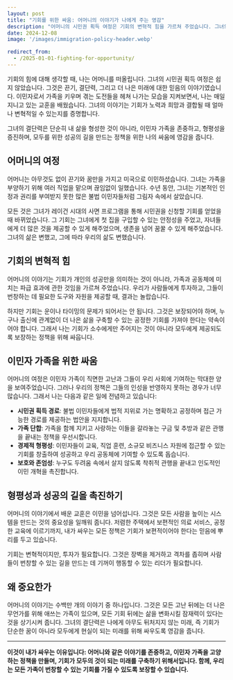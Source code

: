 ```yaml
---
layout: post
title: "기회를 위한 싸움: 어머니의 이야기가 나에게 주는 영감"
description: "어머니의 시민권 획득 여정은 기회의 변혁적 힘을 가르쳐 주었습니다. 그녀의 결단력은 이민자 가족을 존중하고, 형평성을 촉진하며, 성공의 길을 만드는 정책을 위한 나의 싸움에 영감을 줍니다."
date: 2024-12-08
image: '/images/immigration-policy-header.webp'

redirect_from:
  - /2025-01-01-fighting-for-opportunity/
---
```


기회의 힘에 대해 생각할 때, 나는 어머니를 떠올립니다. 그녀의 시민권 획득 여정은 쉽지 않았습니다. 그것은 끈기, 결단력, 그리고 더 나은 미래에 대한 믿음의 이야기였습니다. 이민자로서 가족을 키우며 겪는 도전들을 헤쳐 나가는 모습을 지켜보면서, 나는 매일 지니고 있는 교훈을 배웠습니다. 그녀의 이야기는 기회가 노력과 희망과 결합될 때 얼마나 변혁적일 수 있는지를 증명합니다.

그녀의 결단력은 단순히 내 삶을 형성한 것이 아니라, 이민자 가족을 존중하고, 형평성을 증진하며, 모두를 위한 성공의 길을 만드는 정책을 위한 나의 싸움에 영감을 줍니다.

## 어머니의 여정

어머니는 아무것도 없이 끈기와 꿈만을 가지고 미국으로 이민하셨습니다. 그녀는 가족을 부양하기 위해 여러 직업을 맡으며 끊임없이 일했습니다. 수년 동안, 그녀는 기본적인 인정과 권리를 부여받지 못한 많은 불법 이민자들처럼 그림자 속에서 살았습니다.

모든 것은 그녀가 레이건 시대의 사면 프로그램을 통해 시민권을 신청할 기회를 얻었을 때 바뀌었습니다. 그 기회는 그녀에게 첫 집을 구입할 수 있는 안정성을 주었고, 자녀들에게 더 많은 것을 제공할 수 있게 해주었으며, 생존을 넘어 꿈꿀 수 있게 해주었습니다. 그녀의 삶은 변했고, 그에 따라 우리의 삶도 변했습니다.

## 기회의 변혁적 힘

어머니의 이야기는 기회가 개인의 성공만을 의미하는 것이 아니라, 가족과 공동체에 미치는 파급 효과에 관한 것임을 가르쳐 주었습니다. 우리가 사람들에게 투자하고, 그들이 번창하는 데 필요한 도구와 자원을 제공할 때, 결과는 놀랍습니다.

하지만 기회는 운이나 타이밍의 문제가 되어서는 안 됩니다. 그것은 보장되어야 하며, 누구나 출신에 관계없이 더 나은 삶을 구축할 수 있는 공정한 기회를 가져야 한다는 약속이어야 합니다. 그래서 나는 기회가 소수에게만 주어지는 것이 아니라 모두에게 제공되도록 보장하는 정책을 위해 싸웁니다.

## 이민자 가족을 위한 싸움

어머니의 여정은 이민자 가족이 직면한 고난과 그들이 우리 사회에 기여하는 막대한 양을 보여주었습니다. 그러나 우리의 정책은 그들의 인성을 반영하지 못하는 경우가 너무 많습니다. 그래서 나는 다음과 같은 일에 전념하고 있습니다:

- **시민권 획득 경로**: 불법 이민자들에게 법적 지위로 가는 명확하고 공정하며 접근 가능한 경로를 제공하는 법안을 지지합니다.  
- **가족 단합**: 가족을 함께 지키고 사랑하는 이들을 갈라놓는 구금 및 추방과 같은 관행을 끝내는 정책을 우선시합니다.  
- **경제적 형평성**: 이민자들이 교육, 직업 훈련, 소규모 비즈니스 자원에 접근할 수 있는 기회를 창출하여 성공하고 우리 공동체에 기여할 수 있도록 돕습니다.  
- **보호와 존엄성**: 누구도 두려움 속에서 살지 않도록 착취적 관행을 끝내고 인도적인 이민 개혁을 촉진합니다.

## 형평성과 성공의 길을 촉진하기

어머니의 이야기에서 배운 교훈은 이민을 넘어섭니다. 그것은 모든 사람을 높이는 시스템을 만드는 것의 중요성을 일깨워 줍니다. 저렴한 주택에서 보편적인 의료 서비스, 공정한 교육에 이르기까지, 내가 싸우는 모든 정책은 기회가 보편적이어야 한다는 믿음에 뿌리를 두고 있습니다.

기회는 변혁적이지만, 투자가 필요합니다. 그것은 장벽을 제거하고 격차를 좁히며 사람들이 번창할 수 있는 길을 만드는 데 기꺼이 행동할 수 있는 리더가 필요합니다.

## 왜 중요한가

어머니의 이야기는 수백만 개의 이야기 중 하나입니다. 그것은 모든 고난 뒤에는 더 나은 무언가를 위해 애쓰는 가족이 있으며, 모든 기회 뒤에는 삶을 변화시킬 잠재력이 있다는 것을 상기시켜 줍니다. 그녀의 결단력은 나에게 아무도 뒤처지지 않는 미래, 즉 기회가 단순한 꿈이 아니라 모두에게 현실이 되는 미래를 위해 싸우도록 영감을 줍니다.

---

**이것이 내가 싸우는 이유입니다: 어머니와 같은 이야기를 존중하고, 이민자 가족을 고양하는 정책을 만들며, 기회가 모두의 것이 되는 미래를 구축하기 위해서입니다. 함께, 우리는 모든 가족이 번창할 수 있는 기회를 가질 수 있도록 보장할 수 있습니다.**